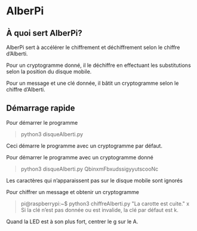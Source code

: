 # AlberPi

## À quoi sert AlberPi?

AlberPi sert à accélérer le chiffrement et déchiffrement selon le chiffre d’Alberti. 

Pour un cryptogramme donné, il le déchiffre en effectuant les substitutions selon la position du disque mobile.

Pour un message et une clé donnée, il bâtit un cryptogramme selon le chiffre d’Alberti.

## Démarrage rapide

Pour démarrer le programme  
> python3 disqueAlberti.py  

Ceci démarre le programme avec un cryptogramme par défaut.  

Pour démarrer le programme avec un cryptogramme donné  
> python3 disqueAlberti.py QbinxmFbxudssigyyutscooNc  

Les caractères qui n’apparaissent pas sur le disque mobile sont ignorés  

Pour chiffrer un message et obtenir un cryptogramme  
> pi@raspberrypi:~$ python3 chiffreAlberti.py "La carotte est cuite." x  
Si la clé n’est pas donnée ou est invalide, la clé par défaut est k.  

Quand la LED est à son plus fort, centrer le g sur le A.
 
